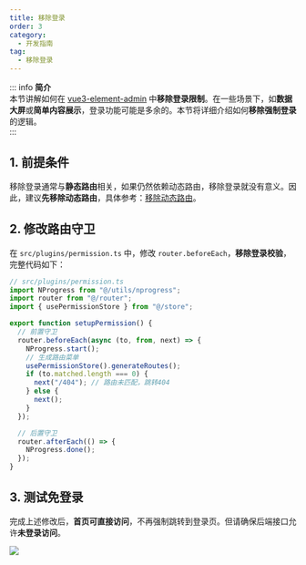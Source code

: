 ```yaml
---
title: 移除登录
order: 3
category:
  - 开发指南
tag:
  - 移除登录
---
```


::: info **简介**  
本节讲解如何在 [vue3-element-admin](https://gitee.com/youlaiorg/vue3-element-admin) 中**移除登录限制**。在一些场景下，如**数据大屏**或**简单内容展示**，登录功能可能是多余的。本节将详细介绍如何**移除强制登录**的逻辑。  
:::

## 1. **前提条件**  

移除登录通常与**静态路由**相关，如果仍然依赖动态路由，移除登录就没有意义。因此，建议**先移除动态路由**，具体参考：[移除动态路由](./2.移除动态路由.md)。  

## 2. **修改路由守卫**  

在 `src/plugins/permission.ts` 中，修改 `router.beforeEach`，**移除登录校验**，完整代码如下：  

```ts title="src/plugins/permission.ts"
// src/plugins/permission.ts
import NProgress from "@/utils/nprogress";
import router from "@/router";
import { usePermissionStore } from "@/store";

export function setupPermission() {
  // 前置守卫
  router.beforeEach(async (to, from, next) => {
    NProgress.start();
    // 生成路由菜单
    usePermissionStore().generateRoutes();
    if (to.matched.length === 0) {
      next("/404"); // 路由未匹配，跳转404
    } else {
      next();
    }
  });

  // 后置守卫
  router.afterEach(() => {
    NProgress.done();
  });
}
```

## 3. **测试免登录**  

完成上述修改后，**首页可直接访问**，不再强制跳转到登录页。但请确保后端接口允许**未登录访问**。  

![](https://www.youlai.tech/storage/blog/2025/02/09/20250209233523.png)  
